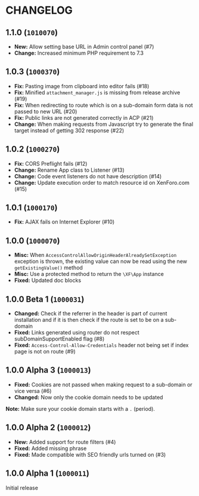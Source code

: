 CHANGELOG
==========================

## 1.1.0 (`1010070`)

- **New:** Allow setting base URL in Admin control panel (#7)
- **Change:** Increased minimum PHP requirement to 7.3

##  1.0.3 (`1000370`)

- **Fix:** Pasting image from clipboard into editor fails (#18)
- **Fix:** Minified `attachment_manager.js` is missing from release archive (#19)
- **Fix:** When redirecting to route which is on a sub-domain form data is not passed to new URL (#20)
- **Fix:** Public links are not generated correctly in ACP (#21)
- **Change:** When making requests from Javascript try to generate the final target instead of getting 302 response (#22)

## 1.0.2 (`1000270`)

- **Fix:** CORS Preflight fails (#12)
- **Change:** Rename App class to Listener (#13)
- **Change:** Code event listeners do not have description (#14)
- **Change:** Update execution order to match resource id on XenForo.com (#15)

## 1.0.1 (`1000170`)

- **Fix:** AJAX fails on Internet Explorer (#10)

## 1.0.0 (`1000070`)

- **Misc:** When `AccessControlAllowOriginHeaderAlreadySetException` exception is thrown, the existing value can now be read using the new `getExistingValue()` method
- **Misc:** Use a protected method to return the `\XF\App` instance
- **Fixed:** Updated doc blocks

## 1.0.0 Beta 1 (`1000031`)

- **Changed:** Check if the referrer in the header is part of current installation and if it is then check if the route is set to be on a sub-domain
- **Fixed:** Links generated using router do not respect subDomainSupportEnabled flag (#8)
- **Fixed:** `Access-Control-Allow-Credentials` header not being set if index page is not on route (#9)

## 1.0.0 Alpha 3 (`1000013`)

- **Fixed:** Cookies are not passed when making request to a sub-domain or vice versa (#6)
- **Changed:** Now only the cookie domain needs to be updated

**Note:** Make sure your cookie domain starts with a `.` (period).

## 1.0.0 Alpha 2 (`1000012`)

- **New:** Added support for route filters (#4)
- **Fixed:** Added missing phrase
- **Fixed:** Made compatible with SEO friendly urls turned on (#3)

## 1.0.0 Alpha 1 (`1000011`)

Initial release